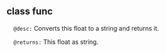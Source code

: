 ## class func

&nbsp;&nbsp;&nbsp;&nbsp;```@desc:``` Converts this float to a string and returns it.

&nbsp;&nbsp;&nbsp;&nbsp;```@returns:``` This float as string.

